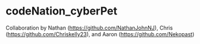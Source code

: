 # codeNation_cyberPet

Collaboration by Nathan (https://github.com/NathanJohnNJ), Chris (https://github.com/Chriskelly23), and Aaron (https://github.com/Nekopast)